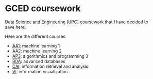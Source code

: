 # GCED coursework
[Data Science and Engineering (UPC)](https://www.upc.edu/en/bachelors/data-science-and-engineering-barcelona-fib-etsetb-fme) coursework that I have decided to save here.

Here are the different courses:

* [AA1](/AA1): machine learning 1
* [AA2](/AA2): machine learning 2
* [AP3](/AP3): algorithmics and programming 3
* [BDA](/BDA): advanced databases
* [CAI](/CAI): information retrieval and analysis
* [VI](/VI): information visualization
